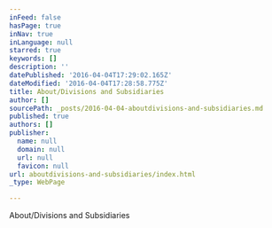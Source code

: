 ```yaml
---
inFeed: false
hasPage: true
inNav: true
inLanguage: null
starred: true
keywords: []
description: ''
datePublished: '2016-04-04T17:29:02.165Z'
dateModified: '2016-04-04T17:28:58.775Z'
title: About/Divisions and Subsidiaries
author: []
sourcePath: _posts/2016-04-04-aboutdivisions-and-subsidiaries.md
published: true
authors: []
publisher:
  name: null
  domain: null
  url: null
  favicon: null
url: aboutdivisions-and-subsidiaries/index.html
_type: WebPage

---
```

About/Divisions and Subsidiaries